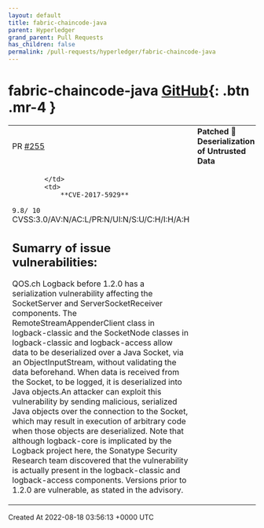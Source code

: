 ```yaml
---
layout: default
title: fabric-chaincode-java
parent: Hyperledger
grand_parent: Pull Requests
has_children: false
permalink: /pull-requests/hyperledger/fabric-chaincode-java
---
```


# fabric-chaincode-java <span class="fs-3 right-align">[GitHub](https://github.com/hyperledger/fabric-chaincode-java){: .btn .mr-4 }</span>


<div>
    <table>
        <tr>
            <td>
                PR <a href="https://github.com/hyperledger/fabric-chaincode-java/pull/255" class=".btn">#255</a>
            </td>
            <td>
                <b>
                    Patched 🐛 Deserialization of Untrusted Data
                </b>
            </td>
        </tr>
        <tr>
            <td>
                
            </td>
            <td>
                **CVE-2017-5929**
`9.8/ 10`
CVSS:3.0/AV:N/AC:L/PR:N/UI:N/S:U/C:H/I:H/A:H

## Sumarry of issue vulnerabilities:
QOS.ch Logback before 1.2.0 has a serialization vulnerability affecting the SocketServer and ServerSocketReceiver components. The RemoteStreamAppenderClient class in logback-classic and the SocketNode classes in logback-classic and logback-access allow data to be deserialized over a Java Socket, via an ObjectInputStream, without validating the data beforehand. When data is received from the Socket, to be logged, it is deserialized into Java objects.An attacker can exploit this vulnerability by sending malicious, serialized Java objects over the connection to the Socket, which may result in execution of arbitrary code when those objects are deserialized. Note that although logback-core is implicated by the Logback project here, the Sonatype Security Research team discovered that the vulnerability is actually present in the logback-classic and logback-access components. Versions prior to 1.2.0 are vulnerable, as stated in the advisory.
            </td>
        </tr>
    </table>
    <div class="right-align">
        Created At 2022-08-18 03:56:13 +0000 UTC
    </div>
</div>

